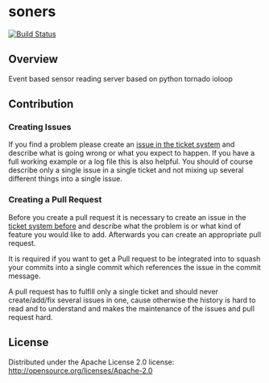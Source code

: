 # soners
[![Build Status](https://travis-ci.org/cpapazaf/soners.svg?branch=master)](https://travis-ci.org/cpapazaf/soners)

## Overview
Event based sensor reading server based on python tornado ioloop

## Contribution

### Creating Issues

If you find a problem please create an 
[issue in the ticket system](https://github.com/cpapazaf/soners/issues)
and describe what is going wrong or what you expect to happen.
If you have a full working example or a log file this is also helpful.
You should of course describe only a single issue in a single ticket and not 
mixing up several different things into a single issue.

### Creating a Pull Request

Before you create a pull request it is necessary to create an issue in
the [ticket system before](https://github.com/cpapazaf/soners/issues)
and describe what the problem is or what kind of feature you would like
to add. Afterwards you can create an appropriate pull request.

It is required if you want to get a Pull request to be integrated into to squash your
commits into a single commit which references the issue in the commit message.

A pull request has to fulfill only a single ticket and should never create/add/fix
several issues in one, cause otherwise the history is hard to read and to understand 
and makes the maintenance of the issues and pull request hard.

## License

Distributed under the Apache License 2.0 license: http://opensource.org/licenses/Apache-2.0
